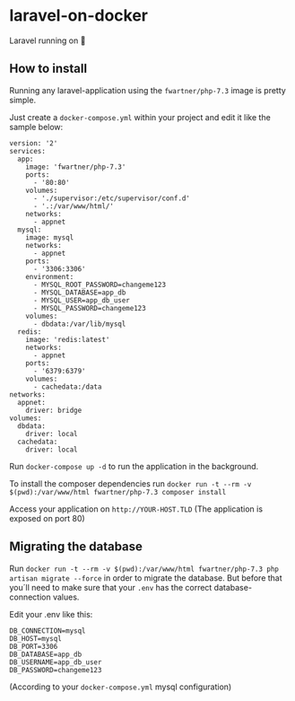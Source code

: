 # laravel-on-docker
Laravel running on 🐳 

## How to install
Running any laravel-application using the `fwartner/php-7.3` image is pretty simple.

Just create a `docker-compose.yml` within your project and edit it like the sample below:

```
version: '2'
services:
  app:
    image: 'fwartner/php-7.3'
    ports:
      - '80:80'
    volumes:
      - './supervisor:/etc/supervisor/conf.d'
      - '.:/var/www/html/'
    networks: 
      - appnet
  mysql:
    image: mysql
    networks: 
      - appnet
    ports:
      - '3306:3306'
    environment:
      - MYSQL_ROOT_PASSWORD=changeme123
      - MYSQL_DATABASE=app_db
      - MYSQL_USER=app_db_user
      - MYSQL_PASSWORD=changeme123
    volumes:
      - dbdata:/var/lib/mysql
  redis:
    image: 'redis:latest'
    networks: 
      - appnet
    ports:
      - '6379:6379'
    volumes:
      - cachedata:/data
networks: 
  appnet:
    driver: bridge
volumes:
  dbdata:
    driver: local
  cachedata:
    driver: local
```

Run `docker-compose up -d` to run the application in the background.

To install the composer dependencies run `docker run -t --rm -v $(pwd):/var/www/html fwartner/php-7.3 composer install`

Access your application on `http://YOUR-HOST.TLD` (The application is exposed on port 80)

## Migrating the database
Run `docker run -t --rm -v $(pwd):/var/www/html fwartner/php-7.3 php artisan migrate --force` in order to migrate the database. But before that you´ll need to make sure that your `.env` has the correct database-connection values.

Edit your .env like this:
```
DB_CONNECTION=mysql
DB_HOST=mysql
DB_PORT=3306
DB_DATABASE=app_db
DB_USERNAME=app_db_user
DB_PASSWORD=changeme123
```

(According to your `docker-compose.yml` mysql configuration)